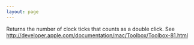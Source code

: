 ```yaml
---
layout: page
---
```


Returns the number of clock ticks that counts as a double click.
See http://developer.apple.com/documentation/mac/Toolbox/Toolbox-81.html
